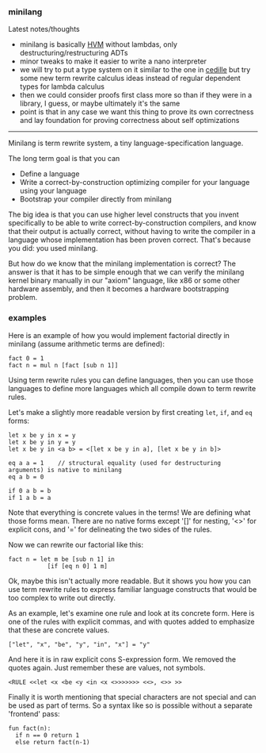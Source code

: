 ### minilang

Latest notes/thoughts
- minilang is basically [HVM]() without lambdas, only destructuring/restructuring ADTs
- minor tweaks to make it easier to write a nano interpreter
- we will try to put a type system on it similar to the one in [cedille]() but try some new term rewrite calculus ideas instead of regular dependent types for lambda calculus
- then we could consider proofs first class more so than if they were in a library, I guess, or maybe ultimately it's the same
- point is that in any case we want this thing to prove its own correctness and lay foundation for proving correctness about self optimizations

---

Minilang is term rewrite system, a tiny language-specification language.

The long term goal is that you can
- Define a language
- Write a correct-by-construction optimizing compiler for your language using your language
- Bootstrap your compiler directly from minilang

The big idea is that you can use higher level constructs that you invent specifically to be able
to write correct-by-construction compilers, and know that their output is actually correct,
without having to write the compiler in a language whose implementation has been proven correct.
That's because you did: you used minilang.

But how do we know that the minilang implementation is correct? The answer is that it has to be
simple enough that we can verify the minilang kernel binary manually in our "axiom" language, like x86
or some other hardware assembly, and then it becomes a hardware bootstrapping problem.


### examples

Here is an example of how you would implement factorial directly in minilang (assume arithmetic terms are defined):

```
fact 0 = 1
fact n = mul n [fact [sub n 1]]
```

Using term rewrite rules you can define languages, then you can use those languages to define more languages
which all compile down to term rewrite rules.

Let's make a slightly more readable version by first creating `let`, `if`, and `eq` forms:

```
let x be y in x = y
let x be y in y = y
let x be y in <a b> = <[let x be y in a], [let x be y in b]>

eq a a = 1    // structural equality (used for destructuring arguments) is native to minilang
eq a b = 0

if 0 a b = b
if 1 a b = a
```

Note that everything is concrete values in the terms! We are defining what those forms mean.
There are no native forms except '[]' for nesting, '<>' for explicit cons, and '=' for delineating the two sides of the rules.

Now we can rewrite our factorial like this:

```
fact n = let m be [sub n 1] in
           [if [eq n 0] 1 m]
```

Ok, maybe this isn't actually more readable. But it shows you how you can use term rewrite rules to express familiar
language constructs that would be too complex to write out directly.

As an example, let's examine one rule and look at its concrete form.
Here is one of the rules with explicit commas, and with quotes added to emphasize that these are concrete values.

```
["let", "x", "be", "y", "in", "x"] = "y"
```

And here it is in raw explicit cons S-expression form. We removed the quotes again. Just remember these are values, not symbols.

```
<RULE <<let <x <be <y <in <x <>>>>>>> <<>, <>> >>
```

Finally it is worth mentioning that special characters are not special and can be used as part of terms.
So a syntax like so is possible without a separate 'frontend' pass:

```
fun fact(n):
  if n == 0 return 1
  else return fact(n-1)
```
